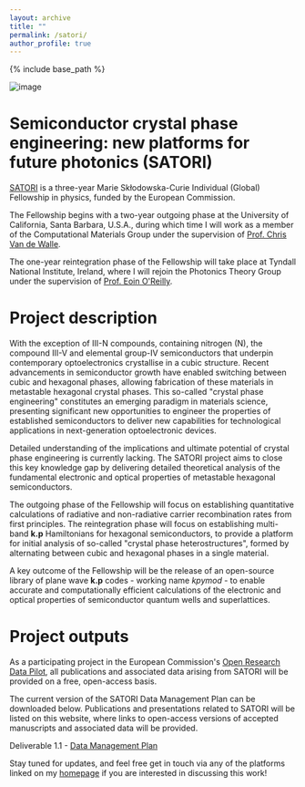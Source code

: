 ```yaml
---
layout: archive
title: ""
permalink: /satori/
author_profile: true
---
```


{% include base_path %}

![image](https://christopherbroderick.github.io/files/h2020_msca_if_satori_logo.png)

Semiconductor crystal phase engineering: new platforms for future photonics (SATORI)
======

[SATORI](https://cordis.europa.eu/project/id/101030927) is a three-year Marie Skłodowska-Curie Individual (Global) Fellowship in physics, funded by the European Commission.

The Fellowship begins with a two-year outgoing phase at the University of California, Santa Barbara, U.S.A., during which time I will work as a member of the Computational Materials Group under the supervision of [Prof. Chris Van de Walle](https://scholar.google.com/citations?user=jY5B7zkAAAAJ).

The one-year reintegration phase of the Fellowship will take place at Tyndall National Institute, Ireland, where I will rejoin the Photonics Theory Group under the supervision of [Prof. Eoin O'Reilly](https://scholar.google.com/citations?user=L3IKI0cAAAAJ).


Project description
======

With the exception of III-N compounds, containing nitrogen (N), the compound III-V and elemental group-IV semiconductors that underpin contemporary optoelectronics crystallise in a cubic structure. Recent advancements in semiconductor growth have enabled switching between cubic and hexagonal phases, allowing fabrication of these materials in metastable hexagonal crystal phases. This so-called "crystal phase engineering" constitutes an emerging paradigm in materials science, presenting significant new opportunities to engineer the properties of established semiconductors to deliver new capabilities for technological applications in next-generation optoelectronic devices.

Detailed understanding of the implications and ultimate potential of crystal phase engineering is currently lacking.
The SATORI project aims to close this key knowledge gap by delivering detailed theoretical analysis of the fundamental electronic and optical properties of metastable hexagonal semiconductors.

The outgoing phase of the Fellowship will focus on establishing quantitative calculations of radiative and non-radiative carrier recombination rates from first principles. The reintegration phase will focus on establishing multi-band **k.p** Hamiltonians for hexagonal semiconductors, to provide a platform for initial analysis of so-called "crystal phase heterostructures", formed by alternating between cubic and hexagonal phases in a single material.

A key outcome of the Fellowship will be the release of an open-source library of plane wave **k.p** codes - working name *kpymod* - to enable accurate and computationally efficient calculations of the electronic and optical properties of semiconductor quantum wells and superlattices.


Project outputs
======

As a participating project in the European Commission's [Open Research Data Pilot](https://www.openaire.eu/what-is-the-open-research-data-pilot), all publications and associated data arising from SATORI will be provided on a free, open-access basis.

The current version of the SATORI Data Management Plan can be downloaded below. Publications and presentations related to SATORI will be listed on this website, where links to open-access versions of accepted manuscripts and associated data will be provided.

Deliverable 1.1 - [Data Management Plan](https://christopherbroderick.github.io/files/h2020_msca_if_satori_deliverable_1.1_version_1.0.pdf)

Stay tuned for updates, and feel free get in touch via any of the platforms linked on my [homepage](https://christopherbroderick.github.io) if you are interested in discussing this work!
